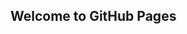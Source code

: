 ## Welcome to GitHub Pages
<html>
  <head>
  	<!-- Global site tag (gtag.js) - Google Analytics -->
	<script async src="https://www.googletagmanager.com/gtag/js?id=UA-164960443-1"></script>
	<script>
	  window.dataLayer = window.dataLayer || [];
	  function gtag(){dataLayer.push(arguments);}
	  gtag('js', new Date());

	  gtag('config', 'UA-164960443-1');
	</script>
	<link rel="stylesheet" href="index.css">
    <link href="https://fonts.googleapis.com/css?family=Raleway:400,400i,500,500i,700" rel="stylesheet">
 	<meta name="google-site-verification" content="3HqwN4yVhcpcO5Tw3cBMnuju6q6_Xu3QaVSBZ7Xo9No"/>
 	<meta name="viewport" content="width=device-width, initial-scale=1.0">
    <title> MIKE BELCHER</title>
  </head>

You can use the [editor on GitHub](https://github.com/maheedharsap/maheedharsap.github.io/edit/main/index.md) to maintain and preview the content for your website in Markdown files.

Whenever you commit to this repository, GitHub Pages will run [Jekyll](https://jekyllrb.com/) to rebuild the pages in your site, from the content in your Markdown files.

### Markdown

Markdown is a lightweight and easy-to-use syntax for styling your writing. It includes conventions for

```markdown
Syntax highlighted code block

# Header 1
About 
Mike  is a dedicated and ambitious high school student with a demonstrated passion for computer science and societal
change. Since freshman year, Mike has attended national competitions for research, has won multiple awards, her papers have
been published in scientific journals, and she has a great passion for STEM. Mike enjoys critical thinking, and she is in the Silver
Division for the USA Computing Olympiad. She is self-driven and giving back to her community is very important to her. She is a twotime
recipient of the President's Volunteer Service Gold Award and has over 200 hours of service. Mike has also worked to combat
social issues affecting her community and continues to give back by mentoring students in CS. Mike also actively participates in
Women in STEM organizations such as Girls Who Code and NCWIT. She has won the NCWIT Aspirations in Computing Award for the
Northern Illinois Regional Affilate. In her free time, Mike trains in martial arts and she plays badminton


## Header 2
Publications 
A Novel Approach to the Diagnosis of Heart Disease Using Machine Learning and Deep Neural
Networks, arXiv  07/2020
A Novel Approach to the Diagnosis of Heart Disease using Machine Learning and Deep Neural
Networks, Northwestern's Undergraduate Research and Arts Exposition Online Library   05/2019
A Novel Approach to the Diagnosis of Heart Disease Using Machine Learning and Deep Neural
Networks, IEEE
Research will be published in IEEE Xplore Digital Library in the proceedings of IEEE MIT 2019 URTC
Conference     10/2019
Correlation Between GPS Error Signals and Geomagnetic Activity in the Ionosphere,
Northwestern's Undergraduate Research and Arts Exposition Online Library

### Header 3
Research projects 
 Assistive Diagnostic Tool for Brain Tumor Detection and Segmentation using Computer Vision
Computer Vision was applied and specifically a Mask R CNN segmentation model was implemented
through transfer learning. Used Google Cloud VM Services in order to train and validate the model.
09/2019 – 04/2020
A Novel Approach to the Diagnosis of Heart Disease Using Machine Learning and Deep Neural
Networks
Used Google TensorFlow and scikit-learn to develop machine learning models and neural networks.
Various optimization and hyper parametrization techniques were applied to increase the accuracy
prediction rate of heart disease. At the end, an application was created for assisted heart disease
diagnosis.
10/2018 – 05/2019
Correlation Between GPS Error Signals and Geomagnetic Acitivity
Investigated the correlation between GPS errors and geomagnetic activity in the ionosphere. Specifics of
this correlation and the affected values/systems were discovered as well.

- Bulleted
- List

1. Numbered
2. List

**Bold** and _Italic_ and `Code` text

[Link](url) and ![Image](src)
```

For more details see [GitHub Flavored Markdown](https://guides.github.com/features/mastering-markdown/).

### Jekyll Themes

Your Pages site will use the layout and styles from the Jekyll theme you have selected in your [repository settings](https://github.com/maheedharsap/maheedharsap.github.io/settings). The name of this theme is saved in the Jekyll `_config.yml` configuration file.

### Support or Contact

Having trouble with Pages? Check out our [documentation](https://docs.github.com/categories/github-pages-basics/) or [contact support](https://github.com/contact) and we’ll help you sort it out.

